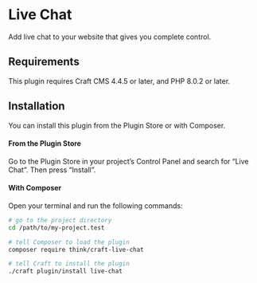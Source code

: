 # Live Chat

Add live chat to your website that gives you complete control.

## Requirements

This plugin requires Craft CMS 4.4.5 or later, and PHP 8.0.2 or later.

## Installation

You can install this plugin from the Plugin Store or with Composer.

#### From the Plugin Store

Go to the Plugin Store in your project’s Control Panel and search for “Live Chat”. Then press “Install”.

#### With Composer

Open your terminal and run the following commands:

```bash
# go to the project directory
cd /path/to/my-project.test

# tell Composer to load the plugin
composer require think/craft-live-chat

# tell Craft to install the plugin
./craft plugin/install live-chat
```
